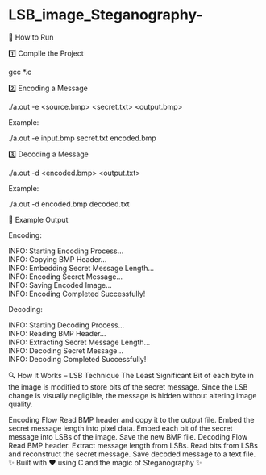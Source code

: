 # LSB_image_Steganography-
🚀 How to Run

1️⃣ Compile the Project

gcc *.c 

2️⃣ Encoding a Message

./a.out -e <source.bmp> <secret.txt> <output.bmp>

Example:

./a.out -e input.bmp secret.txt encoded.bmp


3️⃣ Decoding a Message

./a.out -d <encoded.bmp> <output.txt>

Example:

./a.out -d encoded.bmp decoded.txt

📝 Example Output

Encoding:

INFO: Starting Encoding Process...  
INFO: Copying BMP Header...  
INFO: Embedding Secret Message Length...  
INFO: Encoding Secret Message...  
INFO: Saving Encoded Image...  
INFO: Encoding Completed Successfully!  

Decoding:

INFO: Starting Decoding Process...  
INFO: Reading BMP Header...  
INFO: Extracting Secret Message Length...  
INFO: Decoding Secret Message...  
INFO: Decoding Completed Successfully!  

🔍 How It Works – LSB Technique
The Least Significant Bit of each byte in the image is modified to store bits of the secret message. Since the LSB change is visually negligible, the message is hidden without altering image quality.


Encoding Flow
Read BMP header and copy it to the output file.
Embed the secret message length into pixel data.
Embed each bit of the secret message into LSBs of the image.
Save the new BMP file.
Decoding Flow
Read BMP header.
Extract message length from LSBs.
Read bits from LSBs and reconstruct the secret message.
Save decoded message to a text file.
✨ Built with ❤️ using C and the magic of Steganography ✨
